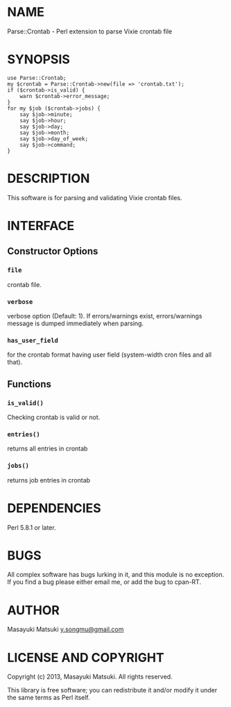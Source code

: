 # NAME

Parse::Crontab - Perl extension to parse Vixie crontab file

# SYNOPSIS

    use Parse::Crontab;
    my $crontab = Parse::Crontab->new(file => 'crontab.txt');
    if ($crontab->is_valid) {
        warn $crontab->error_message;
    }
    for my $job ($crontab->jobs) {
        say $job->minute;
        say $job->hour;
        say $job->day;
        say $job->month;
        say $job->day_of_week;
        say $job->command;
    }

# DESCRIPTION

This software is for parsing and validating Vixie crontab files.

# INTERFACE

## Constructor Options

### `file`

crontab file.

### `verbose`

verbose option (Default: 1).
If errors/warnings exist, errors/warnings message is dumped immediately when parsing.

### `has_user_field`

for the crontab format having user field (system-width cron files and all that).

## Functions

### `is_valid()`

Checking crontab is valid or not.

### `entries()`

returns all entries in crontab

### `jobs()`

returns job entries in crontab

# DEPENDENCIES

Perl 5.8.1 or later.

# BUGS

All complex software has bugs lurking in it, and this module is no
exception. If you find a bug please either email me, or add the bug
to cpan-RT.

# AUTHOR

Masayuki Matsuki <y.songmu@gmail.com>

# LICENSE AND COPYRIGHT

Copyright (c) 2013, Masayuki Matsuki. All rights reserved.

This library is free software; you can redistribute it and/or modify
it under the same terms as Perl itself.
